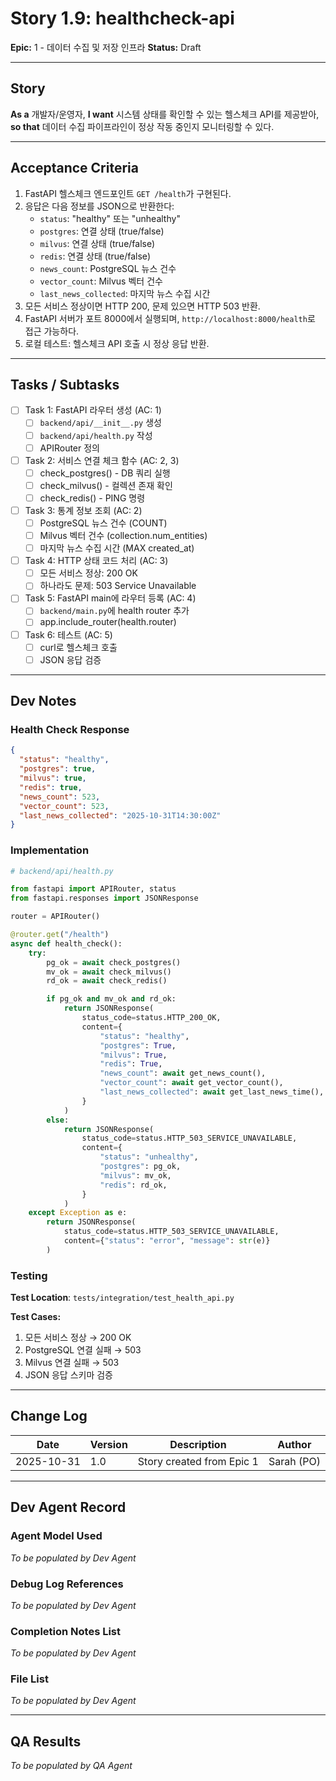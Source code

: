 # Story 1.9: healthcheck-api

**Epic:** 1 - 데이터 수집 및 저장 인프라
**Status:** Draft

---

## Story

**As a** 개발자/운영자,
**I want** 시스템 상태를 확인할 수 있는 헬스체크 API를 제공받아,
**so that** 데이터 수집 파이프라인이 정상 작동 중인지 모니터링할 수 있다.

---

## Acceptance Criteria

1. FastAPI 헬스체크 엔드포인트 `GET /health`가 구현된다.
2. 응답은 다음 정보를 JSON으로 반환한다:
   - `status`: "healthy" 또는 "unhealthy"
   - `postgres`: 연결 상태 (true/false)
   - `milvus`: 연결 상태 (true/false)
   - `redis`: 연결 상태 (true/false)
   - `news_count`: PostgreSQL 뉴스 건수
   - `vector_count`: Milvus 벡터 건수
   - `last_news_collected`: 마지막 뉴스 수집 시간
3. 모든 서비스 정상이면 HTTP 200, 문제 있으면 HTTP 503 반환.
4. FastAPI 서버가 포트 8000에서 실행되며, `http://localhost:8000/health`로 접근 가능하다.
5. 로컬 테스트: 헬스체크 API 호출 시 정상 응답 반환.

---

## Tasks / Subtasks

- [ ] Task 1: FastAPI 라우터 생성 (AC: 1)
  - [ ] `backend/api/__init__.py` 생성
  - [ ] `backend/api/health.py` 작성
  - [ ] APIRouter 정의

- [ ] Task 2: 서비스 연결 체크 함수 (AC: 2, 3)
  - [ ] check_postgres() - DB 쿼리 실행
  - [ ] check_milvus() - 컬렉션 존재 확인
  - [ ] check_redis() - PING 명령

- [ ] Task 3: 통계 정보 조회 (AC: 2)
  - [ ] PostgreSQL 뉴스 건수 (COUNT)
  - [ ] Milvus 벡터 건수 (collection.num_entities)
  - [ ] 마지막 뉴스 수집 시간 (MAX created_at)

- [ ] Task 4: HTTP 상태 코드 처리 (AC: 3)
  - [ ] 모든 서비스 정상: 200 OK
  - [ ] 하나라도 문제: 503 Service Unavailable

- [ ] Task 5: FastAPI main에 라우터 등록 (AC: 4)
  - [ ] `backend/main.py`에 health router 추가
  - [ ] app.include_router(health.router)

- [ ] Task 6: 테스트 (AC: 5)
  - [ ] curl로 헬스체크 호출
  - [ ] JSON 응답 검증

---

## Dev Notes

### Health Check Response

```json
{
  "status": "healthy",
  "postgres": true,
  "milvus": true,
  "redis": true,
  "news_count": 523,
  "vector_count": 523,
  "last_news_collected": "2025-10-31T14:30:00Z"
}
```

### Implementation

```python
# backend/api/health.py

from fastapi import APIRouter, status
from fastapi.responses import JSONResponse

router = APIRouter()

@router.get("/health")
async def health_check():
    try:
        pg_ok = await check_postgres()
        mv_ok = await check_milvus()
        rd_ok = await check_redis()

        if pg_ok and mv_ok and rd_ok:
            return JSONResponse(
                status_code=status.HTTP_200_OK,
                content={
                    "status": "healthy",
                    "postgres": True,
                    "milvus": True,
                    "redis": True,
                    "news_count": await get_news_count(),
                    "vector_count": await get_vector_count(),
                    "last_news_collected": await get_last_news_time(),
                }
            )
        else:
            return JSONResponse(
                status_code=status.HTTP_503_SERVICE_UNAVAILABLE,
                content={
                    "status": "unhealthy",
                    "postgres": pg_ok,
                    "milvus": mv_ok,
                    "redis": rd_ok,
                }
            )
    except Exception as e:
        return JSONResponse(
            status_code=status.HTTP_503_SERVICE_UNAVAILABLE,
            content={"status": "error", "message": str(e)}
        )
```

### Testing

**Test Location**: `tests/integration/test_health_api.py`

**Test Cases:**
1. 모든 서비스 정상 → 200 OK
2. PostgreSQL 연결 실패 → 503
3. Milvus 연결 실패 → 503
4. JSON 응답 스키마 검증

---

## Change Log

| Date | Version | Description | Author |
|------|---------|-------------|--------|
| 2025-10-31 | 1.0 | Story created from Epic 1 | Sarah (PO) |

---

## Dev Agent Record

### Agent Model Used

_To be populated by Dev Agent_

### Debug Log References

_To be populated by Dev Agent_

### Completion Notes List

_To be populated by Dev Agent_

### File List

_To be populated by Dev Agent_

---

## QA Results

_To be populated by QA Agent_
